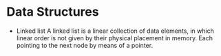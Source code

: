 # Data Structures

* Linked list
A linked list is a linear collection of data elements, in which linear order is not given by their physical placement in memory. Each pointing to the next node by means of a pointer.
